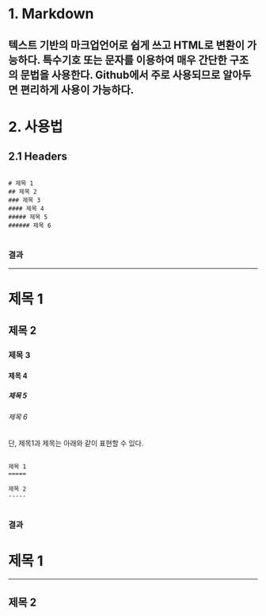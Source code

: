 # 1. Markdown
텍스트 기반의 마크업언어로 쉽게 쓰고 HTML로 변환이 가능하다.
특수기호 또는 문자를 이용하여 매우 간단한 구조의 문법을 사용한다.
Github에서 주로 사용되므로 알아두면 편리하게 사용이 가능하다.
---

# 2. 사용법

## 2.1 Headers
<pre>
<code>
# 제목 1
## 제목 2
### 제목 3
#### 제목 4
##### 제목 5
###### 제목 6
</code>
</pre>

### 결과
---
# 제목 1
## 제목 2
### 제목 3
#### 제목 4
##### 제목 5
###### 제목 6

단, 제목1과 제목는 아래와 같이 표현할 수 있다.
<pre>
<code>
제목 1
=====

제목 2
-----
</code>
</pre>

### 결과
제목 1
=====
---
제목 2
-----